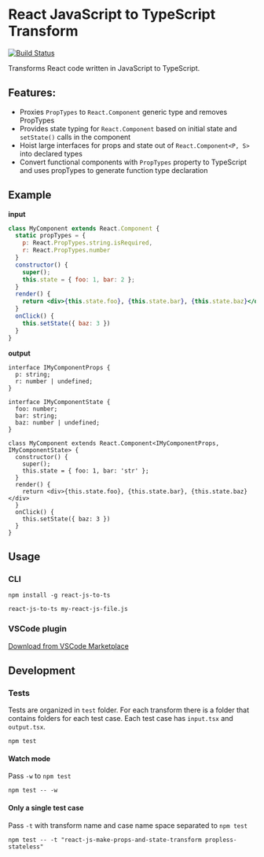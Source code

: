 # React JavaScript to TypeScript Transform

[![Build Status](https://travis-ci.org/lyft/react-javascript-to-typescript-transform.svg?branch=master)](https://travis-ci.org/lyft/react-javascript-to-typescript-transform)

Transforms React code written in JavaScript to TypeScript.

## Features:

* Proxies `PropTypes` to `React.Component` generic type and removes PropTypes
* Provides state typing for `React.Component` based on initial state and `setState()` calls in the component
* Hoist large interfaces for props and state out of `React.Component<P, S>` into declared types
* Convert functional components with `PropTypes` property to TypeScript and uses propTypes to generate function type declaration


## Example

**input**
```jsx
class MyComponent extends React.Component {
  static propTypes = {
    p: React.PropTypes.string.isRequired,
    r: React.PropTypes.number
  }
  constructor() {
    super();
    this.state = { foo: 1, bar: 2 };
  }
  render() {
    return <div>{this.state.foo}, {this.state.bar}, {this.state.baz}</div>
  }
  onClick() {
    this.setState({ baz: 3 })
  }
}
```

**output**
```tsx
interface IMyComponentProps {
  p: string;
  r: number | undefined;
}

interface IMyComponentState {
  foo: number;
  bar: string;
  baz: number | undefined;
}

class MyComponent extends React.Component<IMyComponentProps, IMyComponentState> {
  constructor() {
    super();
    this.state = { foo: 1, bar: 'str' };
  }
  render() {
    return <div>{this.state.foo}, {this.state.bar}, {this.state.baz}</div>
  }
  onClick() {
    this.setState({ baz: 3 })
  }
}
```

## Usage

### CLI

```
npm install -g react-js-to-ts
```

```
react-js-to-ts my-react-js-file.js
```


### VSCode plugin

[Download from VSCode Marketplace](https://marketplace.visualstudio.com/items?itemName=mohsen1.react-javascript-to-typescript-transform-vscode#review-details)

## Development

### Tests

Tests are organized in `test` folder. For each transform there is a folder that contains folders for each test case. Each test case has `input.tsx` and `output.tsx`.

```
npm test
```

#### Watch mode

Pass `-w` to `npm test`
```
npm test -- -w
```

#### Only a single test case

Pass `-t` with transform name and case name space separated  to `npm test`

```
npm test -- -t "react-js-make-props-and-state-transform propless-stateless"
```
